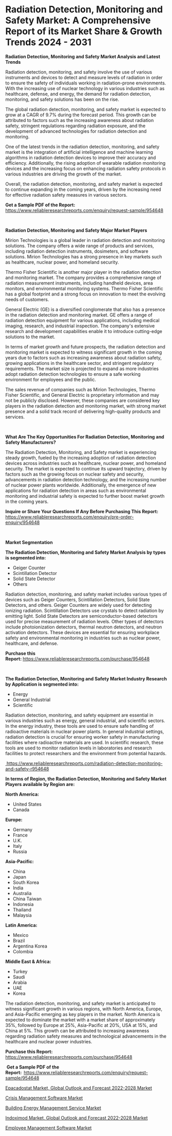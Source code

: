 <p><h1>Radiation Detection, Monitoring and Safety Market: A Comprehensive Report of its Market Share & Growth Trends 2024 - 2031</h1></p><p><strong>Radiation Detection, Monitoring and Safety Market Analysis and Latest Trends</strong></p>
<p><p>Radiation detection, monitoring, and safety involve the use of various instruments and devices to detect and measure levels of radiation in order to ensure the safety of individuals working in radiation-prone environments. With the increasing use of nuclear technology in various industries such as healthcare, defense, and energy, the demand for radiation detection, monitoring, and safety solutions has been on the rise.</p><p>The global radiation detection, monitoring, and safety market is expected to grow at a CAGR of 9.7% during the forecast period. This growth can be attributed to factors such as the increasing awareness about radiation safety, stringent regulations regarding radiation exposure, and the development of advanced technologies for radiation detection and monitoring.</p><p>One of the latest trends in the radiation detection, monitoring, and safety market is the integration of artificial intelligence and machine learning algorithms in radiation detection devices to improve their accuracy and efficiency. Additionally, the rising adoption of wearable radiation monitoring devices and the increasing focus on enhancing radiation safety protocols in various industries are driving the growth of the market.</p><p>Overall, the radiation detection, monitoring, and safety market is expected to continue expanding in the coming years, driven by the increasing need for effective radiation safety measures in various sectors.</p></p>
<p><strong>Get a Sample PDF of the Report:&nbsp;</strong> <a href="https://www.reliableresearchreports.com/enquiry/request-sample/954648">https://www.reliableresearchreports.com/enquiry/request-sample/954648</a></p>
<p>&nbsp;</p>
<p><strong>Radiation Detection, Monitoring and Safety Major Market Players</strong></p>
<p><p>Mirion Technologies is a global leader in radiation detection and monitoring solutions. The company offers a wide range of products and services, including radiation detection instruments, dosimeters, and software solutions. Mirion Technologies has a strong presence in key markets such as healthcare, nuclear power, and homeland security.</p><p>Thermo Fisher Scientific is another major player in the radiation detection and monitoring market. The company provides a comprehensive range of radiation measurement instruments, including handheld devices, area monitors, and environmental monitoring systems. Thermo Fisher Scientific has a global footprint and a strong focus on innovation to meet the evolving needs of customers.</p><p>General Electric (GE) is a diversified conglomerate that also has a presence in the radiation detection and monitoring market. GE offers a range of radiation detection equipment for various applications, including medical imaging, research, and industrial inspection. The company's extensive research and development capabilities enable it to introduce cutting-edge solutions to the market.</p><p>In terms of market growth and future prospects, the radiation detection and monitoring market is expected to witness significant growth in the coming years due to factors such as increasing awareness about radiation safety, growing applications in the healthcare sector, and stringent regulatory requirements. The market size is projected to expand as more industries adopt radiation detection technologies to ensure a safe working environment for employees and the public.</p><p>The sales revenue of companies such as Mirion Technologies, Thermo Fisher Scientific, and General Electric is proprietary information and may not be publicly disclosed. However, these companies are considered key players in the radiation detection and monitoring market, with strong market presence and a solid track record of delivering high-quality products and services.</p></p>
<p>&nbsp;</p>
<p><strong>What Are The Key Opportunities For Radiation Detection, Monitoring and Safety Manufacturers?</strong></p>
<p><p>The Radiation Detection, Monitoring, and Safety market is experiencing steady growth, fueled by the increasing adoption of radiation detection devices across industries such as healthcare, nuclear power, and homeland security. The market is expected to continue its upward trajectory, driven by factors such as the growing focus on nuclear safety and security, advancements in radiation detection technology, and the increasing number of nuclear power plants worldwide. Additionally, the emergence of new applications for radiation detection in areas such as environmental monitoring and industrial safety is expected to further boost market growth in the coming years.</p></p>
<p><strong>Inquire or Share Your Questions If Any Before Purchasing This Report:</strong> <a href="https://www.reliableresearchreports.com/enquiry/pre-order-enquiry/954648">https://www.reliableresearchreports.com/enquiry/pre-order-enquiry/954648</a></p>
<p>&nbsp;</p>
<p><strong>Market Segmentation</strong></p>
<p><strong>The Radiation Detection, Monitoring and Safety Market Analysis by types is segmented into:</strong></p>
<p><ul><li>Geiger Counter</li><li>Scintillation Detector</li><li>Solid State Detector</li><li>Others</li></ul></p>
<p><p>Radiation detection, monitoring, and safety market includes various types of devices such as Geiger Counters, Scintillation Detectors, Solid State Detectors, and others. Geiger Counters are widely used for detecting ionizing radiation. Scintillation Detectors use crystals to detect radiation by emitting light. Solid State Detectors are semiconductor-based detectors used for precise measurement of radiation levels. Other types of detectors include photoionization detectors, thermal neutron detectors, and neutron activation detectors. These devices are essential for ensuring workplace safety and environmental monitoring in industries such as nuclear power, healthcare, and defense.</p></p>
<p><strong>Purchase this Report:&nbsp;</strong><a href="https://www.reliableresearchreports.com/purchase/954648">https://www.reliableresearchreports.com/purchase/954648</a></p>
<p>&nbsp;</p>
<p><strong>The Radiation Detection, Monitoring and Safety Market Industry Research by Application is segmented into:</strong></p>
<p><ul><li>Energy</li><li>General Industrial</li><li>Scientific</li></ul></p>
<p><p>Radiation detection, monitoring, and safety equipment are essential in various industries such as energy, general industrial, and scientific sectors. In the energy industry, these tools are used to ensure safe handling of radioactive materials in nuclear power plants. In general industrial settings, radiation detection is crucial for ensuring worker safety in manufacturing facilities where radioactive materials are used. In scientific research, these tools are used to monitor radiation levels in laboratories and research facilities to protect researchers and the environment from potential hazards.</p></p>
<p><a href="https://www.reliableresearchreports.com/radiation-detection-monitoring-and-safety-r954648">&nbsp;https://www.reliableresearchreports.com/radiation-detection-monitoring-and-safety-r954648</a></p>
<p><strong>In terms of Region, the Radiation Detection, Monitoring and Safety Market Players available by Region are:</strong></p>
<p>
    <p> <strong> North America: </strong>
        <ul>
            <li>United States</li>
            <li>Canada</li>
        </ul>
        </p> 
    <p> <strong> Europe: </strong>
        <ul>
            <li>Germany</li>
            <li>France</li>
            <li>U.K.</li>
            <li>Italy</li>
            <li>Russia</li>
        </ul>
        </p> 
    <p> <strong> Asia-Pacific: </strong>
        <ul>
            <li>China</li>
            <li>Japan</li>
            <li>South Korea</li>
            <li>India</li>
            <li>Australia</li>
            <li>China Taiwan</li>
            <li>Indonesia</li>
            <li>Thailand</li>
            <li>Malaysia</li>
        </ul>
        </p> 
    <p> <strong> Latin America: </strong>
        <ul>
            <li>Mexico</li>
            <li>Brazil</li>
            <li>Argentina Korea</li>
            <li>Colombia</li>
        </ul>
        </p> 
    <p> <strong> Middle East & Africa: </strong>
        <ul>
            <li>Turkey</li>
            <li>Saudi</li>
            <li>Arabia</li>
            <li>UAE</li>
            <li>Korea</li>
        </ul>
    </p>
    </p>
<p><p>The radiation detection, monitoring, and safety market is anticipated to witness significant growth in various regions, with North America, Europe, and Asia-Pacific emerging as key players in the market. North America is expected to dominate the market with a market share of approximately 35%, followed by Europe at 25%, Asia-Pacific at 20%, USA at 15%, and China at 5%. This growth can be attributed to increasing awareness regarding radiation safety measures and technological advancements in the healthcare and nuclear power industries.</p></p>
<p><strong>Purchase this Report: </strong><a href="https://www.reliableresearchreports.com/purchase/954648">https://www.reliableresearchreports.com/purchase/954648</a></p>
<p>&nbsp;<strong>Get a Sample PDF of the Report:&nbsp;&nbsp;</strong><a href="https://www.reliableresearchreports.com/enquiry/request-sample/954648">https://www.reliableresearchreports.com/enquiry/request-sample/954648</a></p>
<p><strong></strong></p>
<p><p><a href="https://issuu.com/reportprime-2/docs/epacadostat-market-global-outlook-a_59b8c0d8fbe6ed">Epacadostat Market, Global Outlook and Forecast 2022-2028 Market</a></p><p><a href="https://medium.com/@ruth.macdonald08580/insights-into-the-crisis-management-software-market-size-which-is-expanding-with-a-11-4-cc4868333d9f">Crisis Management Software Market</a></p><p><a href="https://github.com/YashRP12/Market-Research-Report-List-6/blob/main/building-energy-management-service-market.md">Building Energy Management Service Market</a></p><p><a href="https://issuu.com/reportprime-2/docs/indoximod-market-global-outlook-and_a756f2b0c9c446">Indoximod Market, Global Outlook and Forecast 2022-2028 Market</a></p><p><a href="https://medium.com/@ruth.macdonald08580/global-employee-management-software-market-size-is-expected-to-experience-a-cagr-of-4-9-15b6d1fa90ad">Employee Management Software Market</a></p></p>